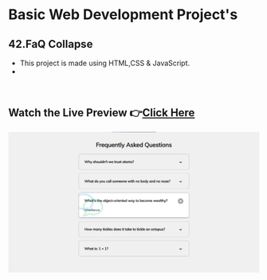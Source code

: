 # Basic Web Development Project's

## 42.FaQ Collapse


- This project is made using HTML,CSS & JavaScript.
- 

<br>

## Watch the Live Preview 👉[Click Here](https://sorcererchiragsingh.github.io/Web-Development-Projects/42-FaQ%20Collapse)
![Preview Image1](https://github.com/sorcererchiragsingh/Web-Development-Projects/blob/main/42-FaQ%20Collapse/Images/preview1.png)


<br><br>
